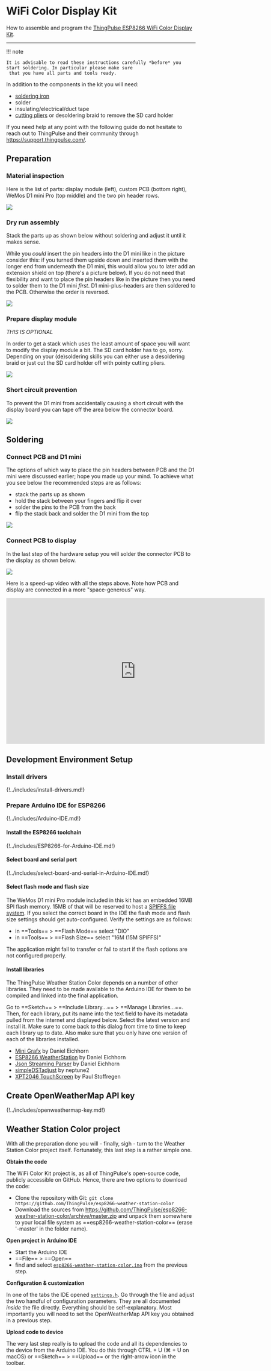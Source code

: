 # WiFi Color Display Kit

How to assemble and program the [ThingPulse ESP8266 WiFi Color Display Kit](https://thingpulse.com/product/esp8266-wifi-color-display-kit-2-4/).

---

!!! note

    It is advisable to read these instructions carefully *before* you start soldering. In particular please make sure
     that you have all parts and tools ready.

In addition to the components in the kit you will need:

- [soldering iron](https://thingpulse.com/go/soldering-iron/)
- solder
- insulating/electrical/duct tape
- [cutting pliers](https://thingpulse.com/go/cutting-pliers/) or desoldering braid to remove the SD card holder

If you need help at any point with the following guide do not hesitate to reach out to ThingPulse and their community
 through https://support.thingpulse.com/.

## Preparation

### Material inspection
Here is the list of parts: display module (left), custom PCB (bottom right), WeMos D1 mini Pro (top middle) and the
two pin header rows.

![](../img/guides/wifi-color-display-kit/1-components.jpg)

### Dry run assembly
Stack the parts up as shown below without soldering and adjust it until it makes sense.

While you *could* insert the pin headers into the D1 mini like in the picture consider this: if you turned them
upside down and inserted them with the longer end from underneath the D1 mini, this would allow you to later add an
extension shield on top (there's a picture below). If you do not need that flexibility and want to place the pin
headers like in the picture then you need to solder them to the D1 mini *first*. D1 mini-plus-headers are then
soldered to the PCB. Otherwise the order is reversed.

![](../img/guides/wifi-color-display-kit/2-dry-run-stack.jpg)

### Prepare display module

*THIS IS OPTIONAL*

In order to get a stack which uses the least amount of space you will want to modify the display module a bit. The
SD card holder has to go, sorry. Depending on your (de)soldering skills you can either use a desoldering braid or
just cut the SD card holder off with pointy cutting pliers.

![](../img/guides/wifi-color-display-kit/3-cut-off-sd-card-slot.jpg)

### Short circuit prevention

To prevent the D1 mini from accidentally causing a short circuit with the display board you can tape off the area
below the connector board.

![](../img/guides/wifi-color-display-kit/4-protect-with-tape.jpg)

## Soldering

### Connect PCB and D1 mini

The options of which way to place the pin headers between PCB and the D1 mini were discussed earlier; hope you made
up your mind. To achieve what you see below the recommended steps are as follows:

- stack the parts up as shown
- hold the stack between your fingers and flip it over
- solder the pins to the PCB from the back
- flip the stack back and solder the D1 mini from the top

![](../img/guides/wifi-color-display-kit/5-WeMos-D1-mini-on-PCB.jpg)

### Connect PCB to display

In the last step of the hardware setup you will solder the connector PCB to the display as shown below.

![](../img/guides/wifi-color-display-kit/6-solder-connector-PCB-to-display-PCB.jpg)

Here is a speed-up video with all the steps above. Note how PCB and display are connected in a more "space-generous"
way.

<iframe width="688" height="387" src="https://www.youtube.com/embed/7fbGS4MjoMk?rel=0" frameborder="0"
allow="autoplay; encrypted-media" allowfullscreen></iframe>

## Development Environment Setup

### Install drivers
{!../includes/install-drivers.md!}

### Prepare Arduino IDE for ESP8266
{!../includes/Arduino-IDE.md!}

#### Install the ESP8266 toolchain
{!../includes/ESP8266-for-Arduino-IDE.md!}

#### Select board and serial port
{!../includes/select-board-and-serial-in-Arduino-IDE.md!}

#### Select flash mode and flash size
The WeMos D1 mini Pro module included in this kit has an embedded 16MB SPI flash memory. 15MB of that will be reserved to host a [SPIFFS file system](https://github.com/pellepl/spiffs). If you select the correct board in the IDE the flash mode and flash size settings should get auto-configured. Verify the settings are as follows:

- in ==Tools== > ==Flash Mode== select "DIO"
- in ==Tools== > ==Flash Size== select "16M (15M SPIFFS)"

The application might fail to transfer or fail to start if the flash options are not configured properly.

#### Install libraries

The ThingPulse Weather Station Color depends on a number of other libraries. They need to be made available to the
Arduino IDE for them to be compiled and linked into the final application.

Go to ==Sketch== > ==Include Library...== > ==Manage Libraries...==. Then, for each library, put its name into the
text field to have its metadata pulled from the internet and displayed below. Select the latest version and install
it. Make sure to come back to this dialog from time to time to keep each library up to date. Also make sure that you
only have one version of each of the libraries installed.

- [Mini Grafx](https://github.com/ThingPulse/minigrafx) by Daniel Eichhorn
- [ESP8266 WeatherStation](https://github.com/ThingPulse/esp8266-weather-station) by Daniel Eichhorn
- [Json Streaming Parser](https://github.com/squix78/json-streaming-parser) by Daniel Eichhorn
- [simpleDSTadjust](https://github.com/neptune2/simpleDSTadjust) by neptune2
- [XPT2046 TouchScreen](https://github.com/PaulStoffregen/XPT2046_Touchscreen) by Paul Stoffregen

## Create OpenWeatherMap API key

{!../includes/openweathermap-key.md!}

## Weather Station Color project

With all the preparation done you will - finally, sigh - turn to the Weather Station Color project itself.
Fortunately, this last step is a rather simple one.

**Obtain the code**

The WiFi Color Kit project is, as all of ThingPulse's open-source code, publicly accessible on GitHub. Hence, there
are two options to download the code:

- Clone the repository with Git: `git clone https://github.com/ThingPulse/esp8266-weather-station-color`
- Download the sources from https://github.com/ThingPulse/esp8266-weather-station-color/archive/master.zip and unpack
 them somewhere to your local file system as ==esp8266-weather-station-color== (erase '-master' in the folder name).

**Open project in Arduino IDE**

- Start the Arduino IDE
- ==File== > ==Open==
- find and select [`esp8266-weather-station-color.ino`](https://github.com/ThingPulse/esp8266-weather-station-color/blob/master/esp8266-weather-station-color.ino)
from the previous step.

**Configuration & customization**

In one of the tabs the IDE opened [`settings.h`](https://github.com/ThingPulse/esp8266-weather-station-color/blob/master/settings.h).
Go through the file and adjust the two handful of configuration parameters. They are all documented _inside_ the file
directly. Everything should be self-explanatory. Most importantly you will need to set the OpenWeatherMap API key you
obtained in a previous step.

**Upload code to device**

The very last step really is to upload the code and all its dependencies to the device from the Arduino IDE. You do
this through CTRL + U (⌘ + U on macOS) or ==Sketch== > ==Upload== or the right-arrow icon in the toolbar.
